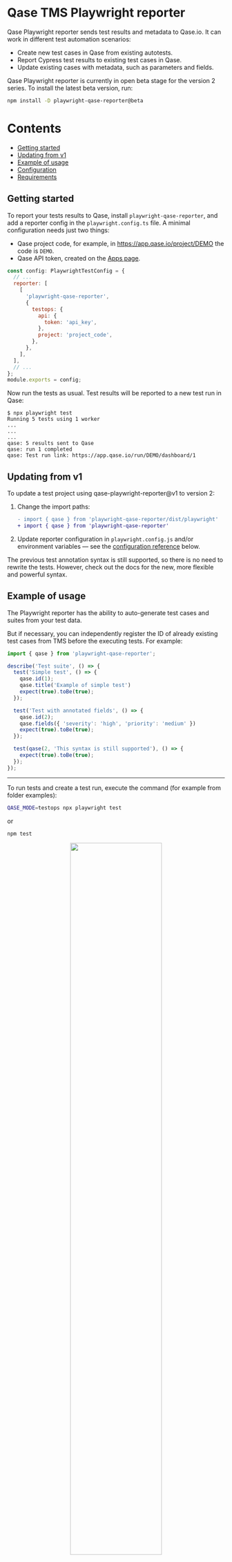 # Qase TMS Playwright reporter

Qase Playwright reporter sends test results and metadata to Qase.io.
It can work in different test automation scenarios:

* Create new test cases in Qase from existing autotests.
* Report Cypress test results to existing test cases in Qase.
* Update existing cases with metadata, such as parameters and fields.

Qase Playwright reporter is currently in open beta stage for the version 2 series.
To install the latest beta version, run:

```sh
npm install -D playwright-qase-reporter@beta
```

<!-- START doctoc generated TOC please keep comment here to allow auto update -->
<!-- DON'T EDIT THIS SECTION, INSTEAD RE-RUN doctoc TO UPDATE -->

# Contents

- [Getting started](#getting-started)
- [Updating from v1](#updating-from-v1)
- [Example of usage](#example-of-usage)
- [Configuration](#configuration)
- [Requirements](#requirements)

<!-- END doctoc generated TOC please keep comment here to allow auto update -->

## Getting started

To report your tests results to Qase, install `playwright-qase-reporter`,
and add a reporter config in the `playwright.config.ts` file.
A minimal configuration needs just two things:

* Qase project code, for example, in https://app.qase.io/project/DEMO the code is `DEMO`.
* Qase API token, created on the [Apps page](https://app.qase.io/apps?app=playwright-reporter).

```js
const config: PlaywrightTestConfig = {
  // ...  
  reporter: [
    [
      'playwright-qase-reporter',
      {
        testops: {
          api: {
            token: 'api_key',
          },
          project: 'project_code',
        },
      },
    ],
  ],
  // ...  
};
module.exports = config;
```

Now run the tests as usual.
Test results will be reported to a new test run in Qase:

```console
$ npx playwright test
Running 5 tests using 1 worker
...
...
...
qase: 5 results sent to Qase
qase: run 1 completed
qase: Test run link: https://app.qase.io/run/DEMO/dashboard/1
```

## Updating from v1

To update a test project using qase-playwright-reporter@v1 to version 2:

1.  Change the import paths:

    ```diff
    - import { qase } from 'playwright-qase-reporter/dist/playwright'
    + import { qase } from 'playwright-qase-reporter'
    ```

2.  Update reporter configuration in `playwright.config.js` and/or environment variables —
    see the [configuration reference](#configuration) below.

The previous test annotation syntax is still supported, so there is no need to rewrite the tests.
However, check out the docs for the new, more flexible and powerful syntax.

## Example of usage

The Playwright reporter has the ability to auto-generate test cases
and suites from your test data.

But if necessary, you can independently register the ID of already
existing test cases from TMS before the executing tests. For example:

```typescript
import { qase } from 'playwright-qase-reporter';

describe('Test suite', () => {
  test('Simple test', () => {
    qase.id(1);
    qase.title('Example of simple test')
    expect(true).toBe(true);
  });

  test('Test with annotated fields', () => {
    qase.id(2);
    qase.fields({ 'severity': 'high', 'priority': 'medium' })
    expect(true).toBe(true);
  });

  test(qase(2, 'This syntax is still supported'), () => {
    expect(true).toBe(true);
  });
});
```

---

To run tests and create a test run, execute the command (for example from folder examples):

```bash
QASE_MODE=testops npx playwright test
```

or

```bash
npm test
```

<p align="center">
  <img width="65%" src="./screenshots/screenshot.png">
</p>

A test run will be performed and available at:

```
https://app.qase.io/run/QASE_PROJECT_CODE
```

<p align="center">
  <img src="./screenshots/demo.gif">
</p>

## Configuration

Reporter options (\* - required):

- `mode` - `testops`/`off` Enables reporter, default - `off`
- `debug` - Enables debug logging, defaule - `false`
- `environment` - To execute with the sending of the envinroment information 
- *`testops.api.token` - Token for API access, you can find more information
  [here](https://developers.qase.io/#authentication)
- *`testops.project` - Code of your project (can be extracted from main
  page of your project: `https://app.qase.io/project/DEMOTR` -
  `DEMOTR` is project code here)
- `testops.uploadAttachments` - Permission to send screenshots to Qase TMS
- `testops.run.id` - Pass Run ID
- `testops.run.title` - Set custom Run name, when new run is created
- `testops.run.description` - Set custom Run description, when new run is created
- `testops.run.complete` - Whether the run should be completed

Example `playwright.config.js` config:

```js
const config = {
  use: {
    screenshot: 'only-on-failure',
    video: 'retain-on-failure',
  },
  reporter: [
    ['list'],
    [
      'playwright-qase-reporter',
      {
        debug: true,
        testops: {
          api: {
            token: 'api_key',
          },
          project: 'project_code',
          uploadAttachments: true,
          run: {
            complete: true,
          },
        },
      },
    ],
  ],
};
module.exports = config;
```

You can check example configuration with multiple reporters in [example project](../examples/playwright/playwright.config.js).

Supported ENV variables:

- `QASE_MODE` - Same as `mode`
- `QASE_DEBUG` - Same as `debug`
- `QASE_ENVIRONMENT` - Same as `environment` 
- `QASE_TESTOPS_API_TOKEN` - Same as `testops.api.token`
- `QASE_TESTOPS_PROJECT` - Same as `testops.project`
- `QASE_TESTOPS_RUN_ID` - Pass Run ID from ENV and override reporter option `testops.run.id`
- `QASE_TESTOPS_RUN_TITLE` - Same as `testops.run.title`
- `QASE_TESTOPS_RUN_DESCRIPTION` - Same as `testops.run.description`

## Requirements

We maintain the reporter on [LTS versions of Node.js](https://nodejs.org/en/about/releases/).

`@playwright/test >= 1.16.3`

<!-- references -->

[auth]: https://developers.qase.io/#authentication
